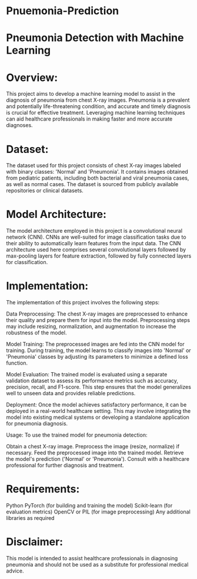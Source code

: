 # Pnuemonia-Prediction
# Pneumonia Detection with Machine Learning

# Overview:
This project aims to develop a machine learning model to assist in the diagnosis of pneumonia from chest X-ray images. Pneumonia is a prevalent and potentially life-threatening condition, and accurate and timely diagnosis is crucial for effective treatment. Leveraging machine learning techniques can aid healthcare professionals in making faster and more accurate diagnoses.

# Dataset:
The dataset used for this project consists of chest X-ray images labeled with binary classes: 'Normal' and 'Pneumonia'. It contains images obtained from pediatric patients, including both bacterial and viral pneumonia cases, as well as normal cases. The dataset is sourced from publicly available repositories or clinical datasets.

# Model Architecture:
The model architecture employed in this project is a convolutional neural network (CNN). CNNs are well-suited for image classification tasks due to their ability to automatically learn features from the input data. The CNN architecture used here comprises several convolutional layers followed by max-pooling layers for feature extraction, followed by fully connected layers for classification.

# Implementation:
The implementation of this project involves the following steps:

Data Preprocessing: The chest X-ray images are preprocessed to enhance their quality and prepare them for input into the model. Preprocessing steps may include resizing, normalization, and augmentation to increase the robustness of the model.

Model Training: The preprocessed images are fed into the CNN model for training. During training, the model learns to classify images into 'Normal' or 'Pneumonia' classes by adjusting its parameters to minimize a defined loss function.

Model Evaluation: The trained model is evaluated using a separate validation dataset to assess its performance metrics such as accuracy, precision, recall, and F1-score. This step ensures that the model generalizes well to unseen data and provides reliable predictions.

Deployment: Once the model achieves satisfactory performance, it can be deployed in a real-world healthcare setting. This may involve integrating the model into existing medical systems or developing a standalone application for pneumonia diagnosis.

Usage:
To use the trained model for pneumonia detection:

Obtain a chest X-ray image.
Preprocess the image (resize, normalize) if necessary.
Feed the preprocessed image into the trained model.
Retrieve the model's prediction ('Normal' or 'Pneumonia').
Consult with a healthcare professional for further diagnosis and treatment.
# Requirements:
Python
PyTorch (for building and training the model)
Scikit-learn (for evaluation metrics)
OpenCV or PIL (for image preprocessing)
Any additional libraries as required

# Disclaimer:
This model is intended to assist healthcare professionals in diagnosing pneumonia and should not be used as a substitute for professional medical advice.
